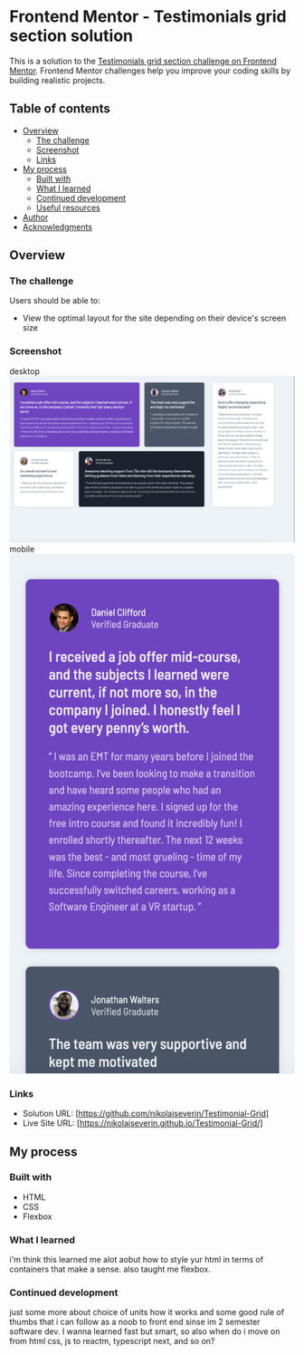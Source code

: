 # Frontend Mentor - Testimonials grid section solution

This is a solution to the [Testimonials grid section challenge on Frontend Mentor](https://www.frontendmentor.io/challenges/testimonials-grid-section-Nnw6J7Un7). Frontend Mentor challenges help you improve your coding skills by building realistic projects. 

## Table of contents

- [Overview](#overview)
  - [The challenge](#the-challenge)
  - [Screenshot](#screenshot)
  - [Links](#links)
- [My process](#my-process)
  - [Built with](#built-with)
  - [What I learned](#what-i-learned)
  - [Continued development](#continued-development)
  - [Useful resources](#useful-resources)
- [Author](#author)
- [Acknowledgments](#acknowledgments)

## Overview

### The challenge

Users should be able to:

- View the optimal layout for the site depending on their device's screen size

### Screenshot

desktop
![](./images/Screenshot%202025-04-11%20at%2014.27.45.png)
mobile
![](./images/Screenshot%202025-04-11%20at%2014.27.58.png)

### Links

- Solution URL: [https://github.com/nikolajseverin/Testimonial-Grid]
- Live Site URL: [https://nikolajseverin.github.io/Testimonial-Grid/]

## My process

### Built with

- HTML
- CSS 
- Flexbox

### What I learned

i'm think this learned me alot aobut how to style yur html in terms of containers that make a sense. also taught me flexbox. 

### Continued development

just some more about choice of units how it works and some good rule of thumbs that i can follow as a noob to front end sinse im 2 semester software dev. 
I wanna learned fast but smart, so also when do i move on from html css, js to reactm, typescript next, and so on?